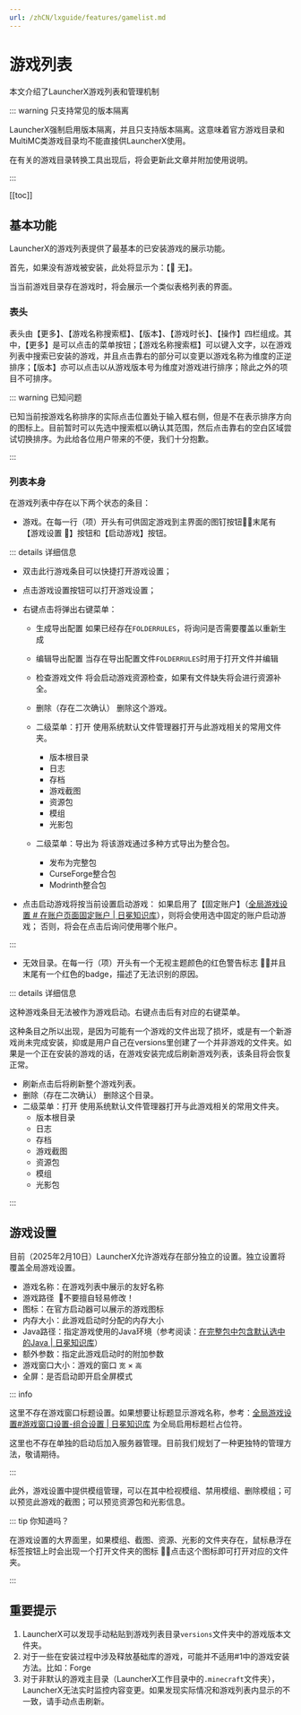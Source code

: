 ```yaml
---
url: /zhCN/lxguide/features/gamelist.md
---
```

# 游戏列表

本文介绍了LauncherX游戏列表和管理机制

::: warning 只支持常见的版本隔离

LauncherX强制启用版本隔离，并且只支持版本隔离。这意味着官方游戏目录和MultiMC类游戏目录均不能直接供LauncherX使用。

在有关的游戏目录转换工具出现后，将会更新此文章并附加使用说明。

:::

\[\[toc]]

## 基本功能

LauncherX的游戏列表提供了最基本的已安装游戏的展示功能。

首先，如果没有游戏被安装，此处将显示为：【 无】。

当当前游戏目录存在游戏时，将会展示一个类似表格列表的界面。

### 表头

表头由【更多】、【游戏名称搜索框】、【版本】、【游戏时长】、【操作】四栏组成。其中，【更多】是可以点击的菜单按钮；【游戏名称搜索框】可以键入文字，以在游戏列表中搜索已安装的游戏，并且点击靠右的部分可以变更以游戏名称为维度的正逆排序；【版本】亦可以点击以从游戏版本号为维度对游戏进行排序；除此之外的项目不可排序。

::: warning 已知问题

已知当前按游戏名称排序的实际点击位置处于输入框右侧，但是不在表示排序方向的图标上。目前暂时可以先选中搜索框以确认其范围，然后点击靠右的空白区域尝试切换排序。为此给各位用户带来的不便，我们十分抱歉。

:::

### 列表本身

在游戏列表中存在以下两个状态的条目：

* 游戏。在每一行（项）开头有可供固定游戏到主界面的图钉按钮，末尾有【游戏设置 】按钮和【启动游戏】按钮。

::: details 详细信息

* 双击此行游戏条目可以快捷打开游戏设置；

* 点击游戏设置按钮可以打开游戏设置；

* 右键点击将弹出右键菜单：

  * 生成导出配置 如果已经存在`FOLDERRULES`，将询问是否需要覆盖以重新生成

  * 编辑导出配置 当存在导出配置文件`FOLDERRULES`时用于打开文件并编辑

  * 检查游戏文件
    将会启动游戏资源检查，如果有文件缺失将会进行资源补全。

  * 删除（存在二次确认）
    删除这个游戏。

  * 二级菜单：打开
    使用系统默认文件管理器打开与此游戏相关的常用文件夹。

    * 版本根目录
    * 日志
    * 存档
    * 游戏截图
    * 资源包
    * 模组
    * 光影包

  * 二级菜单：导出为&#x20;
    将该游戏通过多种方式导出为整合包。

    * 发布为完整包
    * CurseForge整合包
    * Modrinth整合包

* 点击启动游戏将按当前设置启动游戏：
  如果启用了【固定账户】（[全局游戏设置 # 在账户页面固定账户 | 日冕知识库](/zhCN/lxguide/settings/item/global.html#在账户页面固定账户-开关-默认-关闭)），则将会使用选中固定的账户启动游戏；
  否则，将会在点击后询问使用哪个账户。

:::

* 无效目录。在每一行（项）开头有一个无视主题颜色的红色警告标志 ，并且末尾有一个红色的badge，描述了无法识别的原因。

::: details 详细信息

这种游戏条目无法被作为游戏启动。右键点击后有对应的右键菜单。

这种条目之所以出现，是因为可能有一个游戏的文件出现了损坏，或是有一个新游戏尚未完成安装，抑或是用户自己在versions里创建了一个并非游戏的文件夹。如果是一个正在安装的游戏的话，在游戏安装完成后刷新游戏列表，该条目将会恢复正常。

* 刷新点击后将刷新整个游戏列表。
* 删除（存在二次确认）
  删除这个目录。
* 二级菜单：打开
  使用系统默认文件管理器打开与此游戏相关的常用文件夹。
  * 版本根目录
  * 日志
  * 存档
  * 游戏截图
  * 资源包
  * 模组
  * 光影包

:::

## 游戏设置

目前（2025年2月10日）LauncherX允许游戏存在部分独立的设置。独立设置将覆盖全局游戏设置。

* 游戏名称：在游戏列表中展示的友好名称
* 游戏路径  不要擅自轻易修改！
* 图标：在官方启动器可以展示的游戏图标
* 内存大小：此游戏启动时分配的内存大小
* Java路径：指定游戏使用的Java环境（参考阅读：[在完整包中包含默认选中的Java | 日冕知识库](/zhCN/lxguide/features/tricks/default-jre-for-pack.html)）
* 额外参数：指定此游戏启动时的附加参数
* 游戏窗口大小：游戏的窗口 `宽` × `高`
* 全屏：是否启动即开启全屏模式

::: info

这里不存在游戏窗口标题设置。如果想要让标题显示游戏名称，参考：[全局游戏设置#游戏窗口设置-组合设置 | 日冕知识库](/zhCN/lxguide/settings/item/global.html#游戏窗口设置-组合设置) 为全局启用标题栏占位符。

这里也不存在单独的启动后加入服务器管理。目前我们规划了一种更独特的管理方法，敬请期待。

:::

此外，游戏设置中提供模组管理，可以在其中检视模组、禁用模组、删除模组；可以预览此游戏的截图；可以预览资源包和光影信息。

::: tip 你知道吗？

在游戏设置的大界面里，如果模组、截图、资源、光影的文件夹存在，鼠标悬浮在标签按钮上时会出现一个打开文件夹的图标 ，点击这个图标即可打开对应的文件夹。

:::

## 重要提示

1. LauncherX可以发现手动粘贴到游戏列表目录`versions`文件夹中的游戏版本文件夹。
2. 对于一些在安装过程中涉及释放基础库的游戏，可能并不适用#1中的游戏安装方法。比如：Forge
3. 对于非默认的游戏主目录（LauncherX工作目录中的`.minecraft`文件夹），LauncherX无法实时监控内容变更。如果发现实际情况和游戏列表内显示的不一致，请手动点击刷新。
